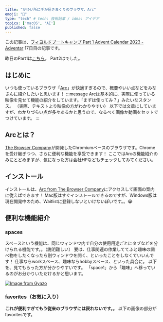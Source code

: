 ```yaml
---
title: "かゆい所に手が届きまくりのブラウザ、Arc"
emoji: "💎"
type: "tech" # tech: 技術記事 / idea: アイデア
topics: ['macOS', 'AI']
published: false
---
```


この記事は、[フィヨルドブートキャンプ Part 1 Advent Calendar 2023 - Adventar](https://adventar.org/calendars/9142) 17日目の記事です。

昨日のPart1は[こちら]()。
Part2は[]()でした。

## はじめに
いつも使っているブラウザ「[Arc]()」が快適すぎるので、概要やいい点などをみなさんに紹介したいと思います！
:::message
Arcは基本的に、実際に使っている映像を見せて機能の紹介をしています。「まずは使ってみ？」みたいなスタンス。
（実際、テキストより映像の方がわかりやすい）
以下では文章にしていますが、わかりづらい点が多々あるかと思うので、なるべく画像か動画をセットでつけています。
:::

## Arcとは？
[The Browser Company](https://thebrowser.company/)が開発したChromiumベースのブラウザです。Chromeを受け継ぎつつ、さらに便利な機能を享受できます！
ここではArcの機能紹介のみにとどめますが、気になった方は会社HPなどもチェックしてみてください。

## インストール
インストールは、[Arc from The Browser Company](https://arc.net/)にアクセスして画面の案内に従えばできます！
Mac版はすぐインストールできるのですが、Windows版は現在開発中のため、Waitlistに登録しないといけないぽいです。。😭

## 便利な機能紹介

### spaces
スペースという機能は、同じウィンドウ内で自分の使用用途ごとにタブなどを分けられる機能です。。（説明難しい）
要は、仕事関連の作業しててふと趣味の調べ物をしたくなったら別ウィンドウを開く、といったことをしなくていいんです！
仕事ならworkスペース、趣味ならhobbyスペース、といった具合に。
以下を、見てもらった方が分かりやすいです。
「space1」から「趣味」へ移っているのがお分かりいただけるかと思います。

[![Image from Gyazo](https://i.gyazo.com/a5faa242dfc6f644046ebdf2ab7c84ae.gif)](https://gyazo.com/a5faa242dfc6f644046ebdf2ab7c84ae)

### favorites（お気に入り）
**これが便利すぎてもう従来のブラウザには戻れないです。。**
以下の画像の部分がfavoritesです。


